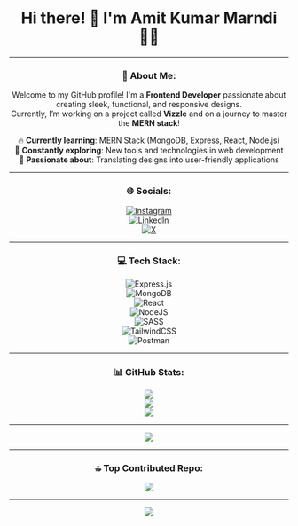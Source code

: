 <div align="center">
  
# Hi there! 👋 I'm Amit Kumar Marndi 👨‍💻

---

### 💫 About Me:
Welcome to my GitHub profile! I'm a **Frontend Developer** passionate about creating sleek, functional, and responsive designs.  
Currently, I’m working on a project called **Vizzle** and on a journey to master the **MERN stack**!  

 🔥 **Currently learning**: MERN Stack (MongoDB, Express, React, Node.js)  
 🌱 **Constantly exploring**: New tools and technologies in web development  
 🚀 **Passionate about**: Translating designs into user-friendly applications  

---

### 🌐 Socials:
[![Instagram](https://img.shields.io/badge/Instagram-%23E4405F.svg?logo=Instagram&logoColor=white)](https://instagram.com/the_kumar_amit.07)  
[![LinkedIn](https://img.shields.io/badge/LinkedIn-%230077B5.svg?logo=linkedin&logoColor=white)](https://linkedin.com/in/Amit-Kumar-Marndi)  
[![X](https://img.shields.io/badge/X-black.svg?logo=X&logoColor=white)](https://x.com/thekumaramit_07)  

---

### 💻 Tech Stack:
![Express.js](https://img.shields.io/badge/express.js-%23404d59.svg?style=flat-square&logo=express&logoColor=%2361DAFB)  
![MongoDB](https://img.shields.io/badge/MongoDB-%234ea94b.svg?style=flat-square&logo=mongodb&logoColor=white)  
![React](https://img.shields.io/badge/react-%2320232a.svg?style=flat-square&logo=react&logoColor=%2361DAFB)  
![NodeJS](https://img.shields.io/badge/node.js-6DA55F?style=flat-square&logo=node.js&logoColor=white)  
![SASS](https://img.shields.io/badge/SASS-hotpink.svg?style=flat-square&logo=SASS&logoColor=white)  
![TailwindCSS](https://img.shields.io/badge/tailwindcss-%2338B2AC.svg?style=flat-square&logo=tailwind-css&logoColor=white)  
![Postman](https://img.shields.io/badge/Postman-FF6C37?style=flat-square&logo=postman&logoColor=white)  

---

### 📊 GitHub Stats:
![](https://github-readme-stats.vercel.app/api?username=the-kumar-amit07&theme=transparent&hide_border=false&include_all_commits=false&count_private=false)  
![](https://github-readme-streak-stats.herokuapp.com/?user=the-kumar-amit07&theme=transparent&hide_border=false)  
![](https://github-readme-stats.vercel.app/api/top-langs/?username=the-kumar-amit07&theme=transparent&hide_border=false&include_all_commits=false&count_private=false&layout=compact)

---

![](https://quotes-github-readme.vercel.app/api?type=horizontal&theme=tokyonight)

---

### 🔝 Top Contributed Repo:
![](https://github-contributor-stats.vercel.app/api?username=the-kumar-amit07&limit=5&theme=shadow_blue&combine_all_yearly_contributions=true)

---

[![](https://visitcount.itsvg.in/api?id=the-kumar-amit07&icon=0&color=1)](https://visitcount.itsvg.in)

</div>

